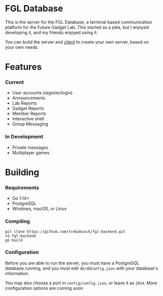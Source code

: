 # FGL Database

This is the server for the FGL Database, a terminal based communication platform for the Future Gadget Lab. This started as a joke, but I enjoyed developing it, and my friends enjoyed using it.

You can build the server and [client](https://github.com/trebabcock/fgl-client) to create your own server, based on your own needs.

# Features

### Current

- User accounts (register/login)
- Announcements
- Lab Reports
- Gadget Reports
- Member Reports
- Interactive shell
- Group Messaging

### In Development  

- Private messages
- Multiplayer games

# Building

### Requirements

- Go 1.14+
- PostgreSQL
- Windows, macOS, or Linux

### Compiling

```
git clone https://github.com/trebabcock/fgl-backend.git
cd fgl-backend
go build
```

### Configuration
Before you are able to run the server, you must have a PostgreSQL database running, and you must edit `db/dbConfig.json` with your database's information.

You may also choose a port in `config/config.json`, or leave it as `2814`. More configuration options are coming soon.
